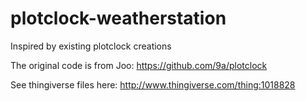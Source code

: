 # plotclock-weatherstation
Inspired by existing plotclock creations

The original code is from Joo: https://github.com/9a/plotclock

See thingiverse files here: http://www.thingiverse.com/thing:1018828
